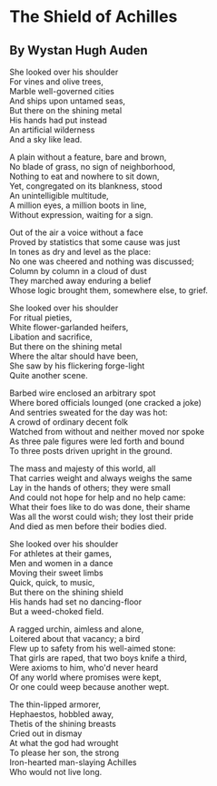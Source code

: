 # The Shield of Achilles
## By Wystan Hugh Auden


 She looked over his shoulder    
   For vines and olive trees,    
 Marble well-governed cities    
   And ships upon untamed seas,    
 But there on the shining metal    
   His hands had put instead    
 An artificial wilderness    
   And a sky like lead.    

A plain without a feature, bare and brown,    
   No blade of grass, no sign of neighborhood,    
Nothing to eat and nowhere to sit down,     
   Yet, congregated on its blankness, stood    
   An unintelligible multitude,    
A million eyes, a million boots in line,     
Without expression, waiting for a sign.    

Out of the air a voice without a face    
   Proved by statistics that some cause was just    
In tones as dry and level as the place:    
   No one was cheered and nothing was discussed;    
   Column by column in a cloud of dust    
They marched away enduring a belief    
Whose logic brought them, somewhere else, to grief.    

 She looked over his shoulder    
   For ritual pieties,    
 White flower-garlanded heifers,    
   Libation and sacrifice,    
 But there on the shining metal    
   Where the altar should have been,    
 She saw by his flickering forge-light    
   Quite another scene.    

Barbed wire enclosed an arbitrary spot    
   Where bored officials lounged (one cracked a joke)    
And sentries sweated for the day was hot:    
   A crowd of ordinary decent folk    
   Watched from without and neither moved nor spoke    
As three pale figures were led forth and bound    
To three posts driven upright in the ground.    

The mass and majesty of this world, all    
   That carries weight and always weighs the same    
Lay in the hands of others; they were small    
   And could not hope for help and no help came:    
   What their foes like to do was done, their shame    
Was all the worst could wish; they lost their pride    
And died as men before their bodies died.    

 She looked over his shoulder    
   For athletes at their games,    
 Men and women in a dance    
   Moving their sweet limbs    
 Quick, quick, to music,    
   But there on the shining shield    
 His hands had set no dancing-floor    
   But a weed-choked field.    

A ragged urchin, aimless and alone,     
   Loitered about that vacancy; a bird    
Flew up to safety from his well-aimed stone:    
   That girls are raped, that two boys knife a third,    
   Were axioms to him, who'd never heard    
Of any world where promises were kept,    
Or one could weep because another wept.    

 The thin-lipped armorer,    
   Hephaestos, hobbled away,    
 Thetis of the shining breasts    
   Cried out in dismay    
 At what the god had wrought    
   To please her son, the strong    
 Iron-hearted man-slaying Achilles    
   Who would not live long.